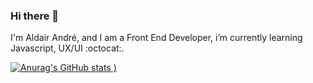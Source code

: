 ### Hi there 👋

I'm Aldair André, and I am a Front End Developer, i’m currently learning Javascript, UX/UI :octocat:.

[![Anurag's GitHub stats](https://github-readme-stats.vercel.app/api?username=aldairandre&hide=stars,prs&show_icons=true)
)](https://github.com/anuraghazra/github-readme-stats)